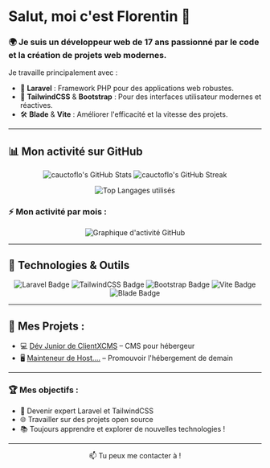 # Salut, moi c'est Florentin 👋

### 🌍 Je suis un développeur web de 17 ans passionné par le code et la création de projets web modernes.

Je travaille principalement avec :
- 🌟 **Laravel** : Framework PHP pour des applications web robustes.
- 🎨 **TailwindCSS** & **Bootstrap** : Pour des interfaces utilisateur modernes et réactives.
- 🛠️ **Blade** & **Vite** : Améliorer l'efficacité et la vitesse des projets.

---

## 📊 Mon activité sur GitHub

<!-- GitHub Stats -->
<p align="center">
  <img src="https://github-readme-stats.vercel.app/api?username=cauctoflo&show_icons=true&theme=radical&count_private=true" alt="cauctoflo's GitHub Stats" />
  <img src="https://github-readme-streak-stats.herokuapp.com?user=cauctoflo&theme=radical" alt="cauctoflo's GitHub Streak" />
</p>

<!-- Language Stats -->
<p align="center">
  <img src="https://github-readme-stats.vercel.app/api/top-langs/?username=cauctoflo&layout=compact&theme=radical" alt="Top Langages utilisés" />
</p>

### ⚡ Mon activité par mois :

<!-- Contribution Graph -->
<p align="center">
  <img src="https://github-readme-activity-graph.vercel.app/graph?username=cauctoflo&theme=react-dark&bg_color=20232a&hide_border=true" alt="Graphique d'activité GitHub" />
</p>

---

## 🔧 Technologies & Outils

<p align="center">
  <img src="https://img.shields.io/badge/Code-Laravel-red?style=for-the-badge&logo=laravel&logoColor=white" alt="Laravel Badge" />
  <img src="https://img.shields.io/badge/Code-TailwindCSS-blue?style=for-the-badge&logo=tailwindcss&logoColor=white" alt="TailwindCSS Badge" />
  <img src="https://img.shields.io/badge/Code-Bootstrap-purple?style=for-the-badge&logo=bootstrap&logoColor=white" alt="Bootstrap Badge" />
  <img src="https://img.shields.io/badge/Tools-Vite-orange?style=for-the-badge&logo=vite&logoColor=white" alt="Vite Badge" />
  <img src="https://img.shields.io/badge/Tools-Blade-blueviolet?style=for-the-badge&logo=blade&logoColor=white" alt="Blade Badge" />
</p>

---

## 🚀 Mes Projets :

- 💻 [Dév Junior de ClientXCMS](https://clientxcms) – CMS pour hébergeur
- 🖥️ [Mainteneur de Host....](https://cloudyx.fr) – Promouvoir l'hébergement de demain

---

### 🏆 Mes objectifs :
- 🎯 Devenir expert Laravel et TailwindCSS
- 🌐 Travailler sur des projets open source
- 📚 Toujours apprendre et explorer de nouvelles technologies !

---

<p align="center">
  📫 Tu peux me contacter à !
</p>

